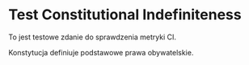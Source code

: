 # Test Constitutional Indefiniteness

To jest testowe zdanie do sprawdzenia metryki CI.

Konstytucja definiuje podstawowe prawa obywatelskie.

